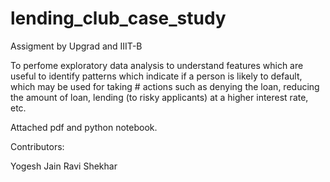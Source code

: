 # lending_club_case_study

Assigment by Upgrad and IIIT-B

To perfome exploratory data analysis to understand features which are useful to identify patterns which indicate if a person is likely to default, which may be used for taking # actions such as denying the loan, reducing the amount of loan, lending (to risky applicants) at a higher interest rate, etc.

Attached pdf and python notebook.

Contributors:

Yogesh Jain
Ravi Shekhar
